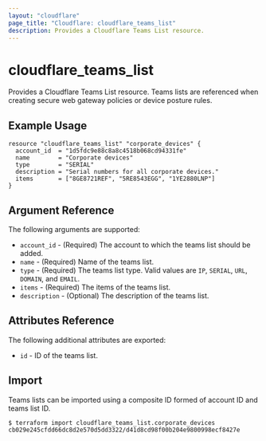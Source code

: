 ```yaml
---
layout: "cloudflare"
page_title: "Cloudflare: cloudflare_teams_list"
description: Provides a Cloudflare Teams List resource.
---
```


# cloudflare_teams_list

Provides a Cloudflare Teams List resource. Teams lists are referenced when creating secure web gateway policies or device posture rules.

## Example Usage

```hcl
resource "cloudflare_teams_list" "corporate_devices" {
  account_id  = "1d5fdc9e88c8a8c4518b068cd94331fe"
  name        = "Corporate devices"
  type        = "SERIAL"
  description = "Serial numbers for all corporate devices."
  items       = ["8GE8721REF", "5RE8543EGG", "1YE2880LNP"]
}
```

## Argument Reference

The following arguments are supported:

- `account_id` - (Required) The account to which the teams list should be added.
- `name` - (Required) Name of the teams list.
- `type` - (Required) The teams list type. Valid values are `IP`, `SERIAL`, `URL`, `DOMAIN`, and `EMAIL`.
- `items` - (Required) The items of the teams list.
- `description` - (Optional) The description of the teams list.

## Attributes Reference

The following additional attributes are exported:

- `id` - ID of the teams list.

## Import

Teams lists can be imported using a composite ID formed of account
ID and teams list ID.

```
$ terraform import cloudflare_teams_list.corporate_devices cb029e245cfdd66dc8d2e570d5dd3322/d41d8cd98f00b204e9800998ecf8427e
```
